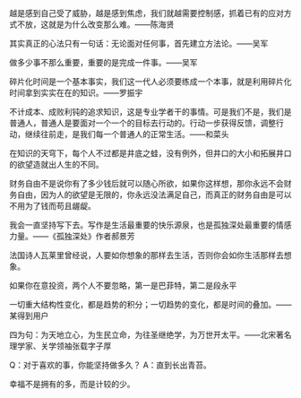 



越是感到自己受了威胁，越是感到焦虑，我们就越需要控制感，抓着已有的应对方式不放，这就是为什么改变那么难。——陈海贤

其实真正的心法只有一句话：无论面对任何事，首先建立方法论。——吴军

做多少事不那么重要，重要的是完成一件事。——吴军

碎片化时间是一个基本事实，我们这一代人必须要练成一个本事，就是利用碎片化时间拿到实实在在的知识。——罗振宇

不计成本、成败利钝的追求知识，这是专业学者干的事情。可是我们不是，我们是普通人，普通人是要面对一个一个的目标去行动的。行动一步获得反馈，调整行动，继续往前走，是我们每一个普通人的正常生活。——和菜头

在知识的天穹下，每个人不过都是井底之蛙，没有例外，但井口的大小和拓展井口的欲望造就出人生的不同。

财务自由不是说你有了多少钱后就可以随心所欲，如果你这样想，那你永远不会财务自由，因为人的欲望是无限的，你永远没法满足自己，而真正的财务自由是可以不用为了钱而苟且龌龊。

我会一直坚持写下去。写作是生活最重要的快乐源泉，也是孤独深处最重要的情感力量。——《孤独深处》作者郝景芳

法国诗人瓦莱里曾经说，人要如你想象的那样去生活，否则你会如你生活那样去想象。

如果你在意投资，两个人不要忽略，第一是巴菲特，第二是段永平

一切重大结构性变化，都是趋势的积分；一切趋势的变化，都是时间的叠加。——某得到用户

四为句：为天地立心，为生民立命，为往圣继绝学，为万世开太平。——北宋著名理学家、关学领袖张载字子厚

Q：对于喜欢的事，你能坚持做多久？
A：直到长出青苔。

幸福不是拥有的多，而是计较的少。